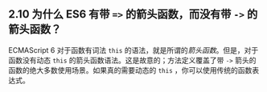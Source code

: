 ## 2.10 为什么 ES6 有带 `=>` 的箭头函数，而没有带 `->` 的箭头函数？

ECMAScript 6 对于函数有词法 `this` 的语法，就是所谓的*箭头函数*。但是，对于函数没有动态 `this` 的箭头函数语法。这是故意的；方法定义覆盖了带 `->` 箭头的函数的绝大多数使用场景。如果真的需要动态的 `this` ，你可以使用传统的函数表达式。